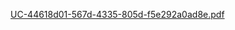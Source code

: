 [UC-44618d01-567d-4335-805d-f5e292a0ad8e.pdf](https://github.com/merkol42/JavaSpringBoot/files/13872241/UC-44618d01-567d-4335-805d-f5e292a0ad8e.pdf)
